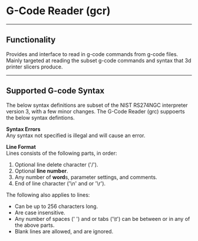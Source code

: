 <h1> G-Code Reader (gcr) </h1>

<hr>

<h2>Functionality</h3>
<p>Provides and interface to read in g-code commands from g-code files. Mainly targeted at reading the subset g-code commands and syntax that 3d printer slicers produce.</p>

<hr>

<h2>Supported G-code Syntax</h3>
<p>The below syntax definitions are subset of the NIST RS274NGC interpreter version 3, with a few minor changes. The G-Code Reader (grc) suppoerts the below syntax defintions.</p>

<p><b>Syntax Errors</b><br>
Any syntax not specified is illegal and will cause an error.</p>

<p><b>Line Format</b><br>
Lines consists of the following parts, in order:
<ol>
  <li>Optional line delete character ('/').</li>
  <li>Optional <b>line number</b>.</li>
  <li>Any number of <b>word</b>s, parameter settings, and comments.</li>
  <li>End of line character ('\n' and or '\r').</li>
</ol>
The following also applies to lines:
<ul>
  <li>Can be up to 256 characters long.</li>
  <li>Are case insensitive.</li>
  <li>Any number of spaces (' ') and or tabs ('\t') can be between or in any of the above parts.</li>
  <li>Blank lines are allowed, and are ignored.</li>
</ul> 
</p>


